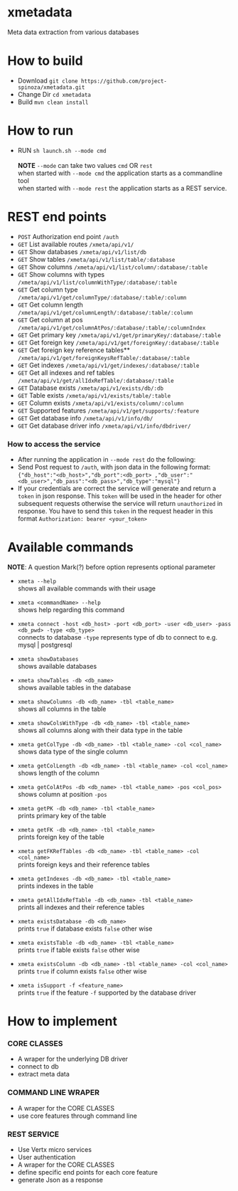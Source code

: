 # xmetadata
Meta data extraction from various databases

# How to build
 * Download `git clone https://github.com/project-spinoza/xmetadata.git`
 * Change Dir `cd xmetadata`
 * Build `mvn clean install`
 
# How to run
  * RUN `sh launch.sh --mode cmd`<br><br>
  **NOTE** `--mode` can take two values `cmd` OR `rest`<br>
when started with `--mode cmd` the application starts as a commandline tool<br>
when started with `--mode rest` the application starts as a REST service.

# REST end points
  * `POST` Authorization end point `/auth`
  * `GET` List available routes   `/xmeta/api/v1/`
  * `GET` Show databases   `/xmeta/api/v1/list/db`
  * `GET` Show tables   `/xmeta/api/v1/list/table/:database`
  * `GET` Show columns `/xmeta/api/v1/list/column/:database/:table`
  * `GET` Show columns with types `/xmeta/api/v1/list/columnWithType/:database/:table`
  * `GET` Get column type `/xmeta/api/v1/get/columnType/:database/:table/:column`
  * `GET` Get column length `/xmeta/api/v1/get/columnLength/:database/:table/:column`
  * `GET` Get column at pos `/xmeta/api/v1/get/columnAtPos/:database/:table/:columnIndex`
  * `GET` Get primary key `/xmeta/api/v1/get/primaryKey/:database/:table`
  * `GET` Get foreign key `/xmeta/api/v1/get/foreignKey/:database/:table`
  * `GET` Get foreign key reference tables** `/xmeta/api/v1/get/foreignKeysRefTable/:database/:table`
  * `GET` Get indexes `/xmeta/api/v1/get/indexes/:database/:table`
  * `GET` Get all indexes and ref tables `/xmeta/api/v1/get/allIdxRefTable/:database/:table`
  * `GET` Database exists `/xmeta/api/v1/exists/db/:db`
  * `GET` Table exists `/xmeta/api/v1/exists/table/:table`
  * `GET` Column exists `/xmeta/api/v1/exists/column/:column`
  * `GET` Supported features `/xmeta/api/v1/get/supports/:feature`
  * `GET` Get database info `/xmeta/api/v1/info/db/`
  * `GET` Get database driver info `/xmeta/api/v1/info/dbdriver/`
 
### How to access the service
  * After running the application in `--mode rest` do the following:
  * Send Post request to `/auth`, with json data in the following format:<br>
    `{"db_host":"<db_host>","db_port":<db_port> ,"db_user":"<db_user>","db_pass":"<db_pass>","db_type":"mysql"}`
  * If your credentials are correct the service will generate and return a `token` in json response. This `token` will be used in the   header for other subsequent requests otherwise the service will return `unauthorized` in response. You have to send this `token`    in the request header in this format `Authorization: bearer <your_token>`
   
  
# Available commands
  **NOTE**: A question Mark(?) before option represents optional parameter
  * `xmeta --help`<br>
    shows all available commands with their usage

  * `xmeta <commandName> --help`<br>
    shows help regarding this command

  * `xmeta connect -host <db_host> -port <db_port> -user <db_user> -pass <db_pwd> -type <db_type>`<br>
    connects to database `-type` represents type of db to connect to e.g. mysql | postgresql

  * `xmeta showDatabases`<br>
    shows available databases

  * `xmeta showTables -db <db_name>`<br>
    shows available tables in the database

  * `xmeta showColumns -db <db_name> -tbl <table_name>`<br>
    shows all columns in the table

  * `xmeta showColsWithType -db <db_name> -tbl <table_name>`<br>
    shows all columns along with their data type in the table

  * `xmeta getColType -db <db_name> -tbl <table_name> -col <col_name>`<br>
    shows data type of the single column

  * `xmeta getColLength -db <db_name> -tbl <table_name> -col <col_name>`<br>
    shows length of the column

  * `xmeta getColAtPos -db <db_name> -tbl <table_name> -pos <col_pos>`<br>
    shows column at position `-pos`

  * `xmeta getPK -db <db_name> -tbl <table_name>`<br>
    prints primary key of the table

  * `xmeta getFK -db <db_name> -tbl <table_name>`<br>
    prints foreign key of the table

  * `xmeta getFKRefTables -db <db_name> -tbl <table_name> -col <col_name>`<br>
    prints foreign keys and their reference tables

  * `xmeta getIndexes -db <db_name> -tbl <table_name>`<br>
   prints indexes in the table

  * `xmeta getAllIdxRefTable -db <db_name> -tbl <table_name>`<br>
   prints all indexes and their reference tables

  * `xmeta existsDatabase -db <db_name>`<br>
    prints `true` if database exists `false` other wise

  * `xmeta existsTable -db <db_name> -tbl <table_name>`<br>
    prints `true` if table exists `false` other wise

  * `xmeta existsColumn -db <db_name> -tbl <table_name> -col <col_name>`<br>
    prints `true` if column exists `false` other wise

  * `xmeta isSupport -f <feature_name>`<br>
    prints `true` if the feature `-f` supported by the database driver

# How to implement

### CORE CLASSES
  * A wraper for the underlying DB driver
  * connect to db
  * extract meta data
 
### COMMAND LINE WRAPER
 * A wraper for the CORE CLASSES
 * use core features through command line

### REST SERVICE
 * Use Vertx micro services
 * User authentication
 * A wraper for the CORE CLASSES
 * define specific end points for each core feature
 * generate Json as a response
